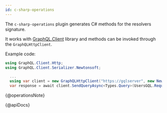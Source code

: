 ```yaml
---
id: c-sharp-operations
---
```


The `c-sharp-operations` plugin generates C# methods for the resolvers signature.

It works with [GraphQL.Client](https://nuget.org/packages/GraphQL.Client) library and methods can be invoked through the `GraphQLHttpClient`.

Example code:

```c#
using GraphQL.Client.Http;
using GraphQL.Client.Serializer.Newtonsoft;

  ...
  using var client = new GraphQLHttpClient("https://gqlserver", new NewtonsoftJsonSerializer());
  var response = await client.SendQueryAsync<Types.Query>(UsersGQL.Request());
```

{@operationsNote}

{@apiDocs}
